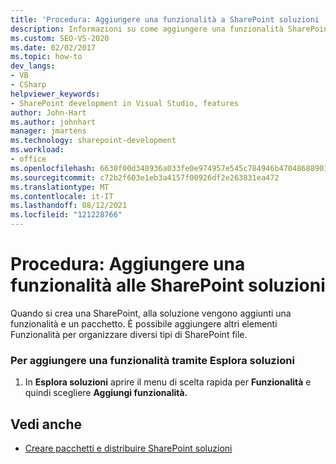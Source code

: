 ```yaml
---
title: 'Procedura: Aggiungere una funzionalità a SharePoint soluzioni | Microsoft Docs'
description: Informazioni su come aggiungere una funzionalità SharePoint soluzioni in Visual Studio. È possibile aggiungere altri elementi di funzionalità per organizzare tipi diversi di SharePoint file.
ms.custom: SEO-VS-2020
ms.date: 02/02/2017
ms.topic: how-to
dev_langs:
- VB
- CSharp
helpviewer_keywords:
- SharePoint development in Visual Studio, features
author: John-Hart
ms.author: johnhart
manager: jmartens
ms.technology: sharepoint-development
ms.workload:
- office
ms.openlocfilehash: 6630f00d348936a033fe0e974957e545c784946b47048688901e7b3aa425ea50
ms.sourcegitcommit: c72b2f603e1eb3a4157f00926df2e263831ea472
ms.translationtype: MT
ms.contentlocale: it-IT
ms.lasthandoff: 08/12/2021
ms.locfileid: "121228766"
---
```

# <a name="how-to-add-a-feature-to-sharepoint-solutions"></a>Procedura: Aggiungere una funzionalità alle SharePoint soluzioni
  Quando si crea una SharePoint, alla soluzione vengono aggiunti una funzionalità e un pacchetto. È possibile aggiungere altri elementi Funzionalità per organizzare diversi tipi di SharePoint file.

### <a name="to-add-a-feature-through-solution-explorer"></a>Per aggiungere una funzionalità tramite Esplora soluzioni

1. In **Esplora soluzioni** aprire il menu di scelta rapida per **Funzionalità** e quindi scegliere **Aggiungi funzionalità.**

## <a name="see-also"></a>Vedi anche
- [Creare pacchetti e distribuire SharePoint soluzioni](../sharepoint/packaging-and-deploying-sharepoint-solutions.md)
